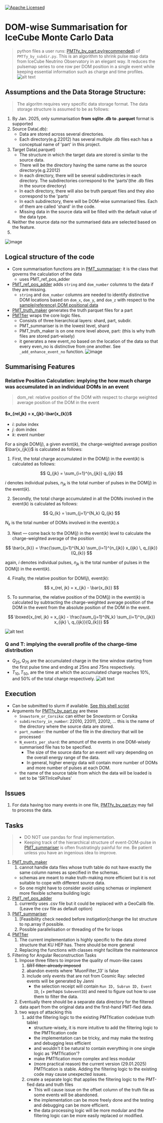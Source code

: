 [![Apache Licensed](https://img.shields.io/badge/License-Apache_2.0-blue.svg)](LICENSE)  
# DOM-wise Summarisation for IceCube Monte Carlo Data
> python files a user runs: [PMTfy_by_part.py(recommended)](https://github.com/KUcyans/PMTfication/blob/main/PMTfy_by_part.py) of `PMTfy_by_subdir.py`.
This is an algorithm to shrink pulse map data from IceCube Neutrino Observatory in an elegant way. It reduces the pulsemap series to one row per DOM position in a single event while keeping essential information such as charge and time profiles.
![alt text](image-1.png)

## Assumptions and the Data Storage Structure:
> The algoritm requires very specific data storage format. The data storage structure is assumed to be as follows:
1. By Jan. 2025, only summarisation **from sqlite .db to .parquet** format is supported
2. Source Data(.db):
   * Data are stored across several directories.
   * Each directory(e.g.22012) has several multiple .db files each has a conceptual name of 'part' in this project.
3. Target Data(.parquet)
   * The structure in which the target data are stored is similar to the source data.
   * There will be the directory having the same name as the source directory(e.g.22012)
   * In each directory, there will be several subdirectories in each directory. The subdirectories correspond to the 'parts'(the .db files in the source directory)
   * In each directory, there will also be truth parquet files and they also correspond to the 'parts'
   * In each subdirectory, there will be DOM-wise summarised files. Each of them are called 'shard' in the code.
   * Missing data in the source data will be filled with the default value of the data type. 
4. Neither the source data nor the summarised data are selected based on the feature.
5. 
![image](https://github.com/user-attachments/assets/cebfef9b-aa21-424d-9a52-3bb9c8df39ff)

## Logical structure of the code
  * Core summarisation functions are in [PMT_summariser](https://github.com/KUcyans/PMTfication/blob/main/PMT_summariser.py): it is the class that governs the calculation of the data
    * uses PMT_ref_pos_adder
  * [PMT_ref_pos_adder](https://github.com/KUcyans/PMTfication/blob/main/PMT_ref_pos_adder.py) adds `string` and `dom_number` columns to the data if they are missing.
    * `string` and `dom_number` columns are needed to identify distinctive DOM locations based on `dom_x`, `dom_y`, and `dom_z` with respect to the [sample(reference) DOM positional data](https://github.com/KUcyans/PMTfication/blob/main/dom_ref_pos/unique_string_dom_completed.csv)
  * [PMT_truth_maker](https://github.com/KUcyans/PMTfication/blob/main/PMT_truth_maker.py) generates the truth parquet files for a part
  * [PMTfier](https://github.com/KUcyans/PMTfication/blob/main/PMTfier.py) wraps the core logic files.
    * Consists of three hierarchical layers: shard, part, subdir. 
    * PMT_summariser is in the lowest level, shard
    * PMT_truth_maker is on one more level above, part: (this is why truth files are stored part-wisely)
    * it generates a new event_no based on the location of the data so that every even_no is distinctive from one another. See `_add_enhance_event_no` function.
![image](https://github.com/user-attachments/assets/bdcfb4d1-30b0-486e-a1f5-995e1802b1f3)

## Summarising Features
### Relative Position Calculation: implying the how much charge was accumulated in an individual DOMs in an event
> dom_rel: relative position of the DOM with respect to charge weighted average position of the DOM in the event
#### $x_{rel,jk} = x_{jk}-\bar{x_{k}}$

* $i$: pulse index
* $j$: dom index
* $k$: event number

For a single DOM($j$), a given event($k$), the charge-weighted average position $\bar{x_{jk}}$ is calculated as follows:


1. First, the total charge accumulated in the DOM($j$) in the event($k$) is calculated as follows:

$$
Q_{jk} = \sum_{i=1}^{n_{jk}} q_{ijk}
$$

$i$ denotes individual pulses, $n_{jk}$ is the total number of pulses in the DOM($j$) in the event($k$).  

2. Secondly, the total charge accumulated in all the DOMs involved in the event($k$) is calculated as follows:

$$
Q_{k} = \sum_{j=1}^{N_k} Q_{jk}
$$  

$N_k$ is the total number of DOMs involved in the event($k$).s

3. Next — come back to the DOM($j$) in the event($k$) level to calculate the charge-weighted average of the position

$$
\bar{x_{k}} = \frac{\sum_{j=1}^{N_k} \sum_{i=1}^{n_{jk}} x_{ijk} \, q_{ijk}}{Q_{k}}
$$

again, $i$ denotes individual pulses, $n_{jk}$ is the total number of pulses in the DOM($j$) in the event($k$).

4. Finally, the relative position for DOM($j$), event($k$): 

$$ 
x_{rel, jk} = x_{jk} - \bar{x_{k}}
$$

5. To summarise, the relative position of the DOM($j$) in the event($k$) is calculated by subtracting the charge-weighted average position of the DOM in the event from the absolute position of the DOM in the event.

$$
\boxed{x_{rel, jk} = x_{jk} - \frac{\sum_{j=1}^{N_k} \sum_{i=1}^{n_{jk}} x_{ijk} \, q_{ijk}}{Q_{k}}}
$$

![alt text](image.png)

### Q and T: implying the overall profile of the charge-time distribution
* $Q_{25}, Q_{75}$ are the accumulated charge in the time window starting from the first pulse time and ending at 25ns and 75ns respectively.
* $T_{10}, T_{50},$ are the time at which the accumulated charge reaches 10%, and 50% of the total charge respectively.
![alt text](image-2.png)

## Execution
  * Can be submitted to slurm if available. [See this shell script](https://github.com/KUcyans/PMTfication/blob/main/PMTfy_by_part.sh)
  * Arguments for [PMTfy_by_part.py](https://github.com/KUcyans/PMTfication/blob/main/PMTfy_by_part.py) are these
    * `Snowstorm_or_Corsika`: can either be Snowstorm or Corsika
    * `subdirectory_in_number`: 22010, 22011, 22012, ... this is the name of the directory where the source data are stored.
    * `part_number`: the number of the file in the directory that will be processed
    * `N_events_per_shard`: the amount of the events in one DOM-wisely summarised file has to be specified.
      * The size of the source data for an event will vary depending on the overall energy range of the data.
      * In general, higher energy data will contain more number of DOMs and more number of pulses at each DOM.
    * the name of the source table from which the data will be loaded is set to be 'SRTInIcePulses'

## Issues
1. For data having too many events in one file, [PMTfy_by_part.py](https://github.com/KUcyans/PMTfication/blob/main/PMTfy_by_part.py) may fail to process the data.

## Tasks
> * DO NOT use pandas for final implementation.
> * Keeping track of the hierarchical structure of event-DOM-pulse in [PMT_summariser](https://github.com/KUcyans/PMTfication/blob/main/PMT_summariser.py) is often frustratingly painful for me. Be patient unless you have an ingenious idea to improve.
1. [PMT_truth_maker](https://github.com/KUcyans/PMTfication/blob/main/PMT_truth_maker.py)
   1. cannot handle data files whose truth table do not have exactly the same column names as specified in the schemas.
     * schemas are meant to make truth-making more efficient but it is not suitable to cope with different source data.
     * So one might have to consider avoid using schemas or implement more flexible schema building logic
2. [PMT_ref_pos_adder](https://github.com/KUcyans/PMTfication/blob/main/PMT_ref_pos_adder.py)
   1. currently uses .csv file but it could be replaced with a GeoCalib file. (Leave the csv file as default option)  
3. [PMT_summariser](https://github.com/KUcyans/PMTfication/blob/main/PMT_summariser.py)
   1. [Feasibility check needed before instigation]change the list structure to np.array if possible.
   2. Possible parallelisation or threading of the for loops
4. [PMTfier](https://github.com/KUcyans/PMTfication/blob/main/PMTfier.py)
   1. The current implementation is highly specific to the data stored structure that KU HEP has. There should be more general
   2. Replacing the functions with classes might facilitate the maintenance
5. Filtering for Angular Reconstruction Tasks
   1. Impose three filters to improve the quality of muon-like cases
      1. ~~SRT filter: already imposed~~
      2. abandon events where 'MuonFilter_13' is false
      3. include only events that are not from Cosmic Ray: selected events will be generated by Janni
         * the selection receipt will contain `Run ID, Subrun ID, Event ID`, (+ perhaps `SubeventID`) and need to figure out how to use them to filter the data.
    2. Eventually there should be a separate data directory for the filtered data apart from the original data and the first-hand PMT-fied data.
    3. two ways of attacking this
       1. add the filtering logic to the existing PMTfication code(use truth table)
          * structure-wisely, it is more intuitive to add the filtering logic to the PMTfication code
          * the implementation can be tricky, and may make the testing and debugging less efficient
          * and wouldn't it be natural to contain everything in one single logic as 'PMTfication'?
          * make PMTfication more complex and less modular
          * (more practical reason) the current version (29.01.2025) PMTfication is stable. Adding the filtering logic to the existing code may cause unexpected issues.
       2. create a separate logic that applies the filtering logic to the PMT-fied data and truth files
          * This will cause issue on the offset column of the truth file as some events will be abandoned.
          * the implementation can be more freely done and the testing and debugging can be more efficient.
          *  the data processing logic will be more modular and the filtering logic can be more easily replaced or modified.